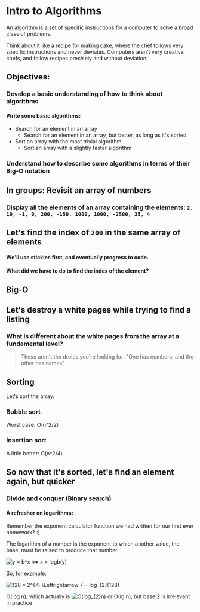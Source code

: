 # Intro to Algorithms

An algorithm is a set of specific instructions for a computer to solve a
broad class of problems.

Think about it like a recipe for making cake, where the chef follows
very specific instructions and never deviates. Computers aren't very
creative chefs, and follow recipes precisely and without deviation.

## Objectives:

### Develop a basic understanding of how to think about algorithms

#### Write some basic algorithms:

* Search for an element in an array
  * Search for an element in an array, but better, as long as it's
    sorted
* Sort an array with the most trivial algorithm
  * Sort an array with a slightly faster algorithm

### Understand how to describe some algorithms in terms of their Big-O notation

## In groups: Revisit an array of numbers

### Display all the elements of an array containing the elements: `2, 10, -1, 0, 200, -150, 1000, 1000, -2500, 35, 4`

## Let's find the index of `200` in the same array of elements

#### We'll use stickies first, and eventually progress to code.

#### What did we have to do to find the index of the element? 

## Big-O

## Let's destroy a white pages while trying to find a listing

### What is different about the white pages from the array at a fundamental level?
> These aren't the droids you're looking for:
> "One has numbers, and the other has names"

## Sorting

Let's sort the array.

### Bubble sort

Worst case: O(n^2/2)

### Insertion sort

A little better: O(n^2/4)

## So now that it's sorted, let's find an element again, but quicker

### Divide and conquer (Binary search)

#### A refresher on logarithms: 

Remember the exponent calculator function we had written for our first ever
homework? :)

The logarithm of a number is the exponent to which another value,
the base, must be raised to produce that number. 

![y = b^x <=> x = logb(y)](http://www.sciweavers.org/upload/Tex2Img_1412290201/render.png)

So, for example:

![128 = 2^{7} \Leftrightarrow 7 = log_{2}(128)](http://www.sciweavers.org/upload/Tex2Img_1412290291/render.png)

O(log n), which actually is ![O(log_{2}n)](http://www.sciweavers.org/upload/Tex2Img_1412290577/render.png) or O(lg n), but base 2 is irrelevant in practice
